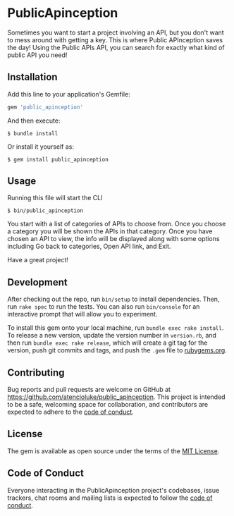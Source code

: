# PublicApinception

Sometimes you want to start a project involving an API, but you don't want to mess around with getting a key. This is where Public APInception saves the day! Using the Public APIs API, you can search for exactly what kind of public API you need!

## Installation

Add this line to your application's Gemfile:

```ruby
gem 'public_apinception'
```

And then execute:

    $ bundle install

Or install it yourself as:

    $ gem install public_apinception

## Usage

Running this file will start the CLI

    $ bin/public_apinception

 You start with a list of categories of APIs to choose from. Once you choose a category you will be shown the APIs in that category. Once you have chosen an API to view, the info will be displayed along with some options including Go back to categories, Open API link, and Exit. 

 Have a great project!

## Development

After checking out the repo, run `bin/setup` to install dependencies. Then, run `rake spec` to run the tests. You can also run `bin/console` for an interactive prompt that will allow you to experiment.

To install this gem onto your local machine, run `bundle exec rake install`. To release a new version, update the version number in `version.rb`, and then run `bundle exec rake release`, which will create a git tag for the version, push git commits and tags, and push the `.gem` file to [rubygems.org](https://rubygems.org).

## Contributing

Bug reports and pull requests are welcome on GitHub at https://github.com/atencioluke/public_apinception. This project is intended to be a safe, welcoming space for collaboration, and contributors are expected to adhere to the [code of conduct](https://github.com/atencioluke/public_apinception/blob/master/CODE_OF_CONDUCT.md).


## License

The gem is available as open source under the terms of the [MIT License](https://opensource.org/licenses/MIT).

## Code of Conduct

Everyone interacting in the PublicApinception project's codebases, issue trackers, chat rooms and mailing lists is expected to follow the [code of conduct](https://github.com/atencioluke/public_apinception/blob/master/CODE_OF_CONDUCT.md).

